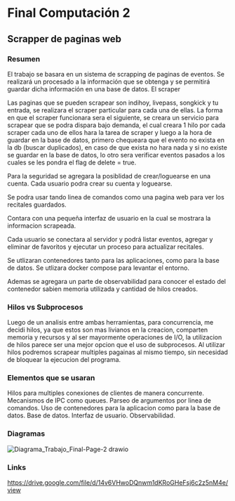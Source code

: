 # Final Computación 2

## Scrapper de paginas web

### Resumen

El trabajo se basara en un sistema de scrapping de paginas de eventos. Se realizará un procesado a la información que se obtenga y se permitirá guardar dicha información en una base de datos. El scraper 

Las paginas que se pueden scrapear son indihoy, livepass, songkick y tu entrada, se realizara el scraper particular para cada una de ellas. La forma en que el scraper funcionara sera el siguiente, se creara un servicio para scrapear que se podra dispara bajo demanda, el cual creara 1 hilo por cada scraper cada uno de ellos hara la tarea de scraper y luego a la hora de guardar en la base de datos, primero chequeara que el evento no exista en la db (buscar duplicados), en caso de que exista no hara nada y si no existe se guardar en la base de datos, lo otro sera verificar eventos pasados a los cuales se les pondra el flag de delete = true.

Para la seguridad se agregara la posiblidad de crear/loguearse en una cuenta. Cada usuario podra crear su cuenta y loguearse.

Se podra usar tando linea de comandos como una pagina web para ver los recitales guardados.

Contara con una pequeña interfaz de usuario en la cual se mostrara la informacion scrapeada.

Cada usuario se conectara al servidor y podrá listar eventos, agregar y eliminar de favoritos y ejecutar un proceso para actualizar recitales.

Se utlizaran contenedores tanto para las aplicaciones, como para la base de datos. Se utlizara docker compose para levantar el entorno.

Ademas se agregara un parte de observabilidad para conocer el estado del contenedor sabien memoria utilizada y cantidad de hilos creados.

### Hilos vs Subprocesos

Luego de un analisis entre ambas herramientas, para concurrencia, me decidi hilos, ya que estos son mas livianos en la creacion, comparten memoria y recursos y al ser mayormente operaciones de I/O, la utilizacion de hilos parece ser una mejor opcion que el uso de subprocesos. Al utilizar hilos podremos scrapear multiples pagainas al mismo tiempo, sin necesidad de bloquear la ejecucion del programa.

### Elementos que se usaran

Hilos para multiples conexiones de clientes de manera concurrente.
Mecanismos de IPC como queues.
Parseo de argumentos por linea de comandos.
Uso de contenedores para la aplicacion como para la base de datos.
Base de datos.
Interfaz de usuario.
Observabilidad.

### Diagramas

![Diagrama_Trabajo_Final-Page-2 drawio](https://github.com/fernan256/compu2/assets/8095849/005de424-642a-4ebc-bd94-e130768220c8)

### Links

https://drive.google.com/file/d/14v6VHwoDQnwm1dKRoGHeFsj6c2z5nM4e/view